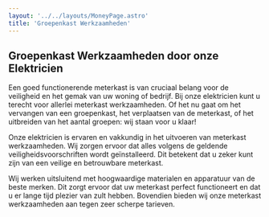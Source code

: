 ```yaml
---
layout: '../../layouts/MoneyPage.astro'
title: 'Groepenkast Werkzaamheden'
---
```


## Groepenkast Werkzaamheden door onze Elektricien

Een goed functionerende meterkast is van cruciaal belang voor de veiligheid en het gemak van uw woning of bedrijf. Bij onze elektricien kunt u terecht voor allerlei meterkast werkzaamheden. Of het nu gaat om het vervangen van een groepenkast, het verplaatsen van de meterkast, of het uitbreiden van het aantal groepen: wij staan voor u klaar!


Onze elektricien is ervaren en vakkundig in het uitvoeren van meterkast werkzaamheden. Wij zorgen ervoor dat alles volgens de geldende veiligheidsvoorschriften wordt geïnstalleerd. Dit betekent dat u zeker kunt zijn van een veilige en betrouwbare meterkast.

Wij werken uitsluitend met hoogwaardige materialen en apparatuur van de beste merken. Dit zorgt ervoor dat uw meterkast perfect functioneert en dat u er lange tijd plezier van zult hebben. Bovendien bieden wij onze meterkast werkzaamheden aan tegen zeer scherpe tarieven.

